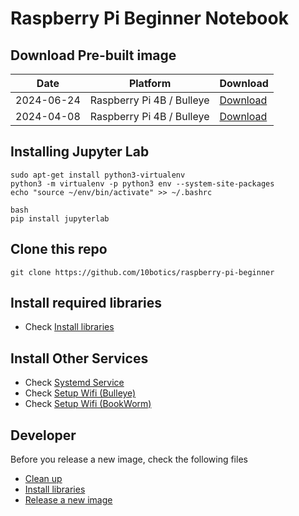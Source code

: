 # Raspberry Pi Beginner Notebook

## Download Pre-built image
| Date       | Platform                 | Download                                                                                |
| ---------- | ------------------------ | ---------------------------------------------------------------------------------------- |
| 2024-06-24 | Raspberry Pi 4B / Bulleye | [Download](https://www.dropbox.com/scl/fi/5ebv5qxwrvnwqjlk5e8ni/pi4_beginner_20240624_pi_beginner.zip?rlkey=1hswg6iybdlnf77801vf8wewz&st=h051w8ys&dl=0) |
| 2024-04-08 | Raspberry Pi 4B / Bulleye | [Download](https://www.dropbox.com/scl/fi/en765r64dasqcp212sus2/pi4_beginner_20240408.zip?rlkey=f6k8jpn8sb34lpwlaio2mll8c&dl=0) |

## Installing Jupyter Lab

```
sudo apt-get install python3-virtualenv
python3 -m virtualenv -p python3 env --system-site-packages
echo "source ~/env/bin/activate" >> ~/.bashrc

bash
pip install jupyterlab
```


## Clone this repo

```
git clone https://github.com/10botics/raspberry-pi-beginner
```

## Install required libraries

- Check [Install libraries](admin/Install%20libraries.ipynb) 

## Install Other Services

- Check [Systemd Service](admin/Systemd%20services.ipynb) 
- Check [Setup Wifi (Bulleye)](admin/Setup%20Wifi%20-%20Bulleye.ipynb) 
- Check [Setup Wifi (BookWorm)](admin/Setup%20Wifi%20-%20Bookworm.ipynb) 


## Developer

Before you release a new image, check the following files
- [Clean up](./admin/Cleanup.ipynb)
- [Install libraries](./admin/Install%20libraries.ipynb)
- [Release a new image](./admin/Release%20a%20new%20image.ipynb)

